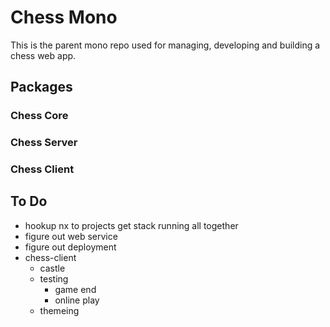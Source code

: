 # Chess Mono
This is the parent mono repo used for managing, developing and building a chess web app.

## Packages

### Chess Core

### Chess Server

### Chess Client

## To Do

- hookup nx to projects get stack running all together
- figure out web service
- figure out deployment
- chess-client
    - castle
    - testing
        - game end
        - online play
    - themeing